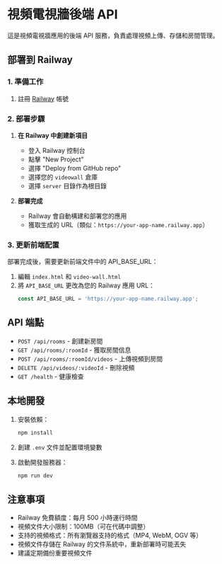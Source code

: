 # 視頻電視牆後端 API

這是視頻電視牆應用的後端 API 服務，負責處理視頻上傳、存儲和房間管理。

## 部署到 Railway

### 1. 準備工作

1. 註冊 [Railway](https://railway.app) 帳號

### 2. 部署步驟

1. **在 Railway 中創建新項目**
   - 登入 Railway 控制台
   - 點擊 "New Project"
   - 選擇 "Deploy from GitHub repo"
   - 選擇您的 `videowall` 倉庫
   - 選擇 `server` 目錄作為根目錄

2. **部署完成**
   - Railway 會自動構建和部署您的應用
   - 獲取生成的 URL（類似：`https://your-app-name.railway.app`）

### 3. 更新前端配置

部署完成後，需要更新前端文件中的 API_BASE_URL：

1. 編輯 `index.html` 和 `video-wall.html`
2. 將 `API_BASE_URL` 更改為您的 Railway 應用 URL：
   ```javascript
   const API_BASE_URL = 'https://your-app-name.railway.app';
   ```

## API 端點

- `POST /api/rooms` - 創建新房間
- `GET /api/rooms/:roomId` - 獲取房間信息
- `POST /api/rooms/:roomId/videos` - 上傳視頻到房間
- `DELETE /api/videos/:videoId` - 刪除視頻
- `GET /health` - 健康檢查

## 本地開發

1. 安裝依賴：
   ```bash
   npm install
   ```

2. 創建 `.env` 文件並配置環境變數

3. 啟動開發服務器：
   ```bash
   npm run dev
   ```

## 注意事項

- Railway 免費額度：每月 500 小時運行時間
- 視頻文件大小限制：100MB（可在代碼中調整）
- 支持的視頻格式：所有瀏覽器支持的格式（MP4, WebM, OGV 等）
- 視頻文件存儲在 Railway 的文件系統中，重新部署時可能丟失
- 建議定期備份重要視頻文件 